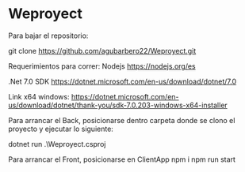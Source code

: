 # Weproyect

Para bajar el repositorio:

git clone https://github.com/agubarbero22/Weproyect.git

Requerimientos para correr:
Nodejs
https://nodejs.org/es

.Net 7.0 SDK
https://dotnet.microsoft.com/en-us/download/dotnet/7.0

Link x64 windows: https://dotnet.microsoft.com/en-us/download/dotnet/thank-you/sdk-7.0.203-windows-x64-installer

Para arrancar el Back, posicionarse dentro carpeta donde se clono el proyecto y ejecutar lo siguiente:

dotnet run .\Weproyect.csproj

Para arrancar el Front, posicionarse en ClientApp
npm i
npm run start